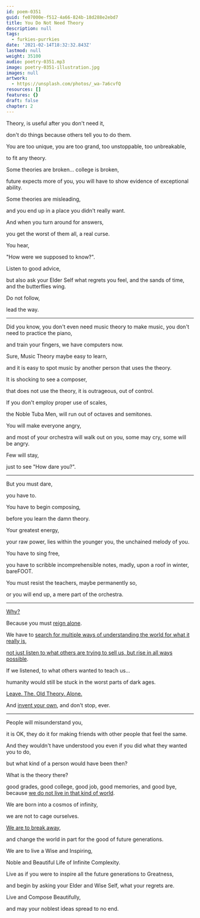 ```yaml
---
id: poem-0351
guid: fe07000e-f512-4a66-824b-18d288e2ebd7
title: You Do Not Need Theory
description: null
tags:
  - furkies-purrkies
date: '2021-02-14T18:32:32.843Z'
lastmod: null
weight: 35100
audio: poetry-0351.mp3
image: poetry-0351-illustration.jpg
images: null
artwork:
  - https://unsplash.com/photos/_wa-7a6cvfQ
resources: []
features: {}
draft: false
chapter: 2
---
```


Theory, is useful after you don't need it,

don't do things because others tell you to do them.

You are too unique, you are too grand, too unstoppable, too unbreakable,

to fit any theory.

Some theories are broken... college is broken,

future expects more of you, you will have to show evidence of exceptional ability.

Some theories are misleading,

and you end up in a place you didn't really want.

And when you turn around for answers,

you get the worst of them all, a real curse.

You hear,

"How were we supposed to know?".

Listen to good advice,

but also ask your Elder Self what regrets you feel, and the sands of time, and the butterflies wing.

Do not follow,

lead the way.

---

Did you know, you don't even need music theory to make music, you don't need to practice the piano,

and train your fingers, we have computers now.

Sure, Music Theory maybe easy to learn,

and it is easy to spot music by another person that uses the theory.

It is shocking to see a composer,

that does not use the theory, it is outrageous, out of control.

If you don't employ proper use of scales,

the Noble Tuba Men, will run out of octaves and semitones.

You will make everyone angry,

and most of your orchestra will walk out on you, some may cry, some will be angry.

Few will stay,

just to see "How dare you?".

---

But you must dare,

you have to.

You have to begin composing,

before you learn the damn theory.

Your greatest energy,

your raw power, lies within the younger you, the unchained melody of you.

You have to sing free,

you have to scribble incomprehensible notes, madly, upon a roof in winter, bareFOOT.

You must resist the teachers, maybe permanently so,

or you will end up, a mere part of the orchestra.

---

[Why?](https://www.youtube.com/watch?v=DCb0TsSIqI0)

Because you must [reign alone](https://www.youtube.com/watch?v=XAgdd2VqLVc).

We have to [search for multiple ways of understanding the world for what it really is](https://www.youtube.com/watch?v=52P3aX_6EqA),

[not just listen to what others are trying to sell us, but rise in all ways possible](https://www.youtube.com/watch?v=-KhwjboHHWw).

If we listened, to what others wanted to teach us...

humanity would still be stuck in the worst parts of dark ages.

[Leave. The. Old Theory. Alone.](https://www.youtube.com/watch?v=vqODySSxYpc)

And [invent your own](https://www.youtube.com/watch?v=dWLp7lBomW8), and don't stop, ever.

---

People will misunderstand you,

it is OK, they do it for making friends with other people that feel the same.

And they wouldn't have understood you even if you did what they wanted you to do,

but what kind of a person would have been then?

What is the theory there?

good grades, good college, good job, good memories, and good bye, because [we do not live in that kind of world](https://www.youtube.com/watch?v=ovJcsL7vyrk).

We are born into a cosmos of infinity,

we are not to cage ourselves.

[We are to break away](https://www.youtube.com/watch?v=Hw4Le_EEI8w),

and change the world in part for the good of future generations.

We are to live a Wise and Inspiring,

Noble and Beautiful Life of Infinite Complexity.

Live as if you were to inspire all the future generations to Greatness,

and begin by asking your Elder and Wise Self, what your regrets are.

Live and Compose Beautifully,

and may your noblest ideas spread to no end.
